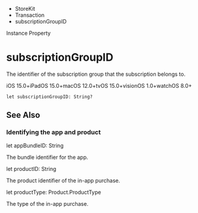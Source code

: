

- StoreKit
- Transaction
-  subscriptionGroupID 

Instance Property

# subscriptionGroupID

The identifier of the subscription group that the subscription belongs to.

iOS 15.0+iPadOS 15.0+macOS 12.0+tvOS 15.0+visionOS 1.0+watchOS 8.0+

``` source
let subscriptionGroupID: String?
```

## See Also

### Identifying the app and product

let appBundleID: String

The bundle identifier for the app.

let productID: String

The product identifier of the in-app purchase.

let productType: Product.ProductType

The type of the in-app purchase.


